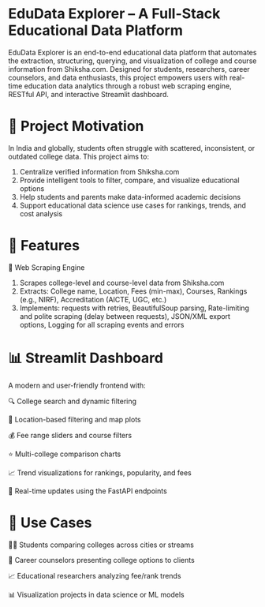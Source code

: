 # EduData Explorer – A Full-Stack Educational Data Platform

EduData Explorer is an end-to-end educational data platform that automates the extraction, structuring, querying, and visualization of college and course information from Shiksha.com. Designed for students, researchers, career counselors, and data enthusiasts, this project empowers users with real-time education data analytics through a robust web scraping engine, RESTful API, and interactive Streamlit dashboard.

# 🎯 Project Motivation

In India and globally, students often struggle with scattered, inconsistent, or outdated college data. This project aims to:
1) Centralize verified information from Shiksha.com
2) Provide intelligent tools to filter, compare, and visualize educational options
3) Help students and parents make data-informed academic decisions
4) Support educational data science use cases for rankings, trends, and cost analysis

# 🚀 Features

🧾 Web Scraping Engine

1) Scrapes college-level and course-level data from Shiksha.com
2) Extracts: College name, Location, Fees (min-max), Courses, Rankings (e.g., NIRF), Accreditation (AICTE, UGC, etc.)
3) Implements: requests with retries, BeautifulSoup parsing, Rate-limiting and polite scraping (delay between requests), JSON/XML export options, Logging for all scraping events and errors

# 📊 Streamlit Dashboard

A modern and user-friendly frontend with:

🔍 College search and dynamic filtering

📍 Location-based filtering and map plots

💰 Fee range sliders and course filters

⭐ Multi-college comparison charts

📈 Trend visualizations for rankings, popularity, and fees

🔄 Real-time updates using the FastAPI endpoints

# 📌 Use Cases

🧑‍🎓 Students comparing colleges across cities or streams

🏫 Career counselors presenting college options to clients

📈 Educational researchers analyzing fee/rank trends

📊 Visualization projects in data science or ML models
